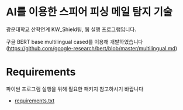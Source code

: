 # AI를 이용한 스피어 피싱 메일 탐지 기술
광운대학교 산학연계 KW_Shield팀,
웹 실행 프로그램입니다.

구글 BERT base multilingual cased를 이용해 개발하였습니다
(https://github.com/google-research/bert/blob/master/multilingual.md)
    
	

# Requirements
파이썬 프로그램 실행을 위해 필요한 패키지 참고하시기 바랍니다
* [requirements.txt](https://github.com/KW-shield/WebApplication/files/10611734/requirements.txt)
